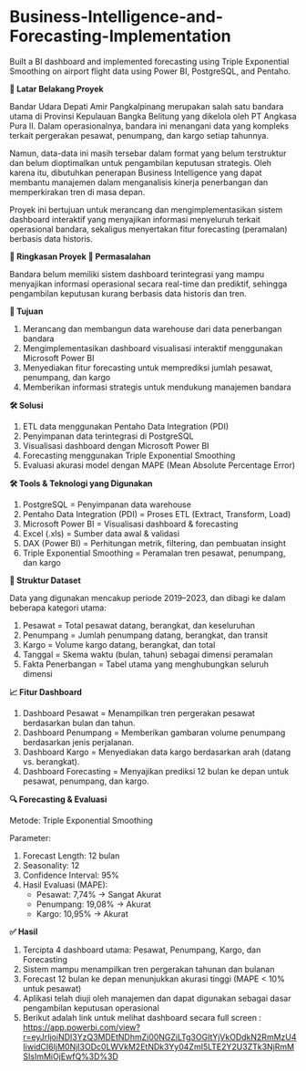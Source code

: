 # Business-Intelligence-and-Forecasting-Implementation
Built a BI dashboard and implemented forecasting using Triple Exponential Smoothing on airport flight data using Power BI, PostgreSQL, and Pentaho.

**📘 Latar Belakang Proyek**

Bandar Udara Depati Amir Pangkalpinang merupakan salah satu bandara utama di Provinsi Kepulauan Bangka Belitung yang dikelola oleh PT Angkasa Pura II. Dalam operasionalnya, bandara ini menangani data yang kompleks terkait pergerakan pesawat, penumpang, dan kargo setiap tahunnya.

Namun, data-data ini masih tersebar dalam format yang belum terstruktur dan belum dioptimalkan untuk pengambilan keputusan strategis. Oleh karena itu, dibutuhkan penerapan Business Intelligence yang dapat membantu manajemen dalam menganalisis kinerja penerbangan dan memperkirakan tren di masa depan.

Proyek ini bertujuan untuk merancang dan mengimplementasikan sistem dashboard interaktif yang menyajikan informasi menyeluruh terkait operasional bandara, sekaligus menyertakan fitur forecasting (peramalan) berbasis data historis.

**🧩 Ringkasan Proyek
🔎 Permasalahan**

Bandara belum memiliki sistem dashboard terintegrasi yang mampu menyajikan informasi operasional secara real-time dan prediktif, sehingga pengambilan keputusan kurang berbasis data historis dan tren.

**🎯 Tujuan**
1. Merancang dan membangun data warehouse dari data penerbangan bandara
2. Mengimplementasikan dashboard visualisasi interaktif menggunakan Microsoft Power BI
3. Menyediakan fitur forecasting untuk memprediksi jumlah pesawat, penumpang, dan kargo
4. Memberikan informasi strategis untuk mendukung manajemen bandara

**🛠️ Solusi**
1. ETL data menggunakan Pentaho Data Integration (PDI)
2. Penyimpanan data terintegrasi di PostgreSQL
3. Visualisasi dashboard dengan Microsoft Power BI
4. Forecasting menggunakan Triple Exponential Smoothing
5. Evaluasi akurasi model dengan MAPE (Mean Absolute Percentage Error)

**🛠️ Tools & Teknologi yang Digunakan**
1. PostgreSQL	= Penyimpanan data warehouse
2. Pentaho Data Integration (PDI)	= Proses ETL (Extract, Transform, Load)
3. Microsoft Power BI	= Visualisasi dashboard & forecasting
4. Excel (.xls)	= Sumber data awal & validasi
5. DAX (Power BI)	= Perhitungan metrik, filtering, dan pembuatan insight
6. Triple Exponential Smoothing	= Peramalan tren pesawat, penumpang, dan kargo

**📂 Struktur Dataset**

Data yang digunakan mencakup periode 2019–2023, dan dibagi ke dalam beberapa kategori utama:
1. Pesawat = Total pesawat datang, berangkat, dan keseluruhan
2. Penumpang = Jumlah penumpang datang, berangkat, dan transit
3. Kargo = Volume kargo datang, berangkat, dan total
4. Tanggal = Skema waktu (bulan, tahun) sebagai dimensi peramalan
5. Fakta Penerbangan = Tabel utama yang menghubungkan seluruh dimensi

**📈 Fitur Dashboard**
1. Dashboard Pesawat = Menampilkan tren pergerakan pesawat berdasarkan bulan dan tahun.
2. Dashboard Penumpang = Memberikan gambaran volume penumpang berdasarkan jenis perjalanan.
3. Dashboard Kargo = Menyediakan data kargo berdasarkan arah (datang vs. berangkat).
4. Dashboard Forecasting = Menyajikan prediksi 12 bulan ke depan untuk pesawat, penumpang, dan kargo.

**🔍 Forecasting & Evaluasi**

Metode: Triple Exponential Smoothing

Parameter:
1. Forecast Length: 12 bulan
2. Seasonality: 12
3. Confidence Interval: 95%
4. Hasil Evaluasi (MAPE):
    - Pesawat: 7,74% → Sangat Akurat
    - Penumpang: 19,08% → Akurat
    - Kargo: 10,95% → Akurat

**✅ Hasil**
1. Tercipta 4 dashboard utama: Pesawat, Penumpang, Kargo, dan Forecasting
2. Sistem mampu menampilkan tren pergerakan tahunan dan bulanan
3. Forecast 12 bulan ke depan menunjukkan akurasi tinggi (MAPE < 10% untuk pesawat)
4. Aplikasi telah diuji oleh manajemen dan dapat digunakan sebagai dasar pengambilan keputusan operasional
5. Berikut adalah link untuk melihat dashboard secara full screen : https://app.powerbi.com/view?r=eyJrIjoiNDI3YzQ3MDEtNDhmZi00NGZiLTg3OGItYjVkODdkN2RmMzU4IiwidCI6IjM0NjI3ODc0LWVkM2EtNDk3Yy04ZmI5LTE2Y2U3ZTk3NjRmMSIsImMiOjEwfQ%3D%3D


